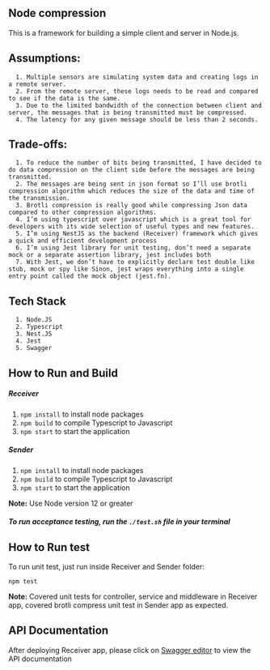 ## Node compression

This is a framework for building a simple client and server in Node.js.

## Assumptions:

      1. Multiple sensors are simulating system data and creating logs in a remote server.
      2. From the remote server, these logs needs to be read and compared to see if the data is the same.
      3. Due to the limited bandwidth of the connection between client and server, the messages that is being transmitted must be compressed.
      4. The latency for any given message should be less than 2 seconds.
    
## Trade-offs:

      1. To reduce the number of bits being transmitted, I have decided to do data compression on the client side before the messages are being transmitted.
      2. The messages are being sent in json format so I’ll use brotli compression algorithm which reduces the size of the data and time of the transmission.
      3. Brotli compression is really good while compressing Json data compared to other compression algorithms.
      4. I’m using typescript over javascript which is a great tool for developers with its wide selection of useful types and new features.
      5. I’m using NestJS as the backend (Receiver) framework which gives a quick and efficient development process
      6. I’m using Jest library for unit testing, don’t need a separate mock or a separate assertion library, jest includes both
      7. With Jest, we don’t have to explicitly declare test double like stub, mock or spy like Sinon, jest wraps everything into a single entry point called the mock object (jest.fn).

## Tech Stack

      1. Node.JS
      2. Typescript
      3. Nest.JS
      4. Jest
      5. Swagger
      
## How to Run and Build

##### Receiver

1. ```npm install``` to install node packages
2. ```npm build``` to compile Typescript to Javascript
3. ```npm start``` to start the application

##### Sender

1. ```npm install``` to install node packages
2. ```npm build``` to compile Typescript to Javascript
3. ```npm start``` to start the application 

**Note:** Use Node version 12 or greater  

##### To run acceptance testing, run the ```./test.sh``` file in your terminal

## How to Run test


To run unit test, just run inside Receiver and Sender folder:

```npm test```

**Note:** Covered unit tests for controller, service and middleware in Receiver app, covered brotli compress unit test in Sender app as expected. 

## API Documentation

After deploying Receiver app, please click on [Swagger editor](http://localhost:3000/api-docs "API Doc") to view the API documentation
